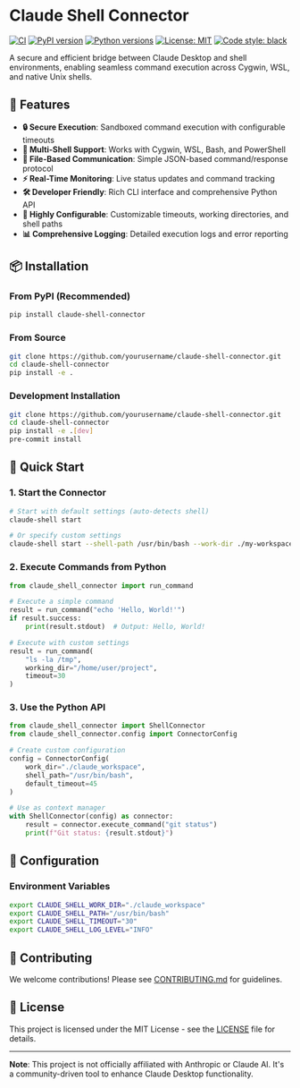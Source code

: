 # Claude Shell Connector

[![CI](https://github.com/yourusername/claude-shell-connector/workflows/CI/badge.svg)](https://github.com/yourusername/claude-shell-connector/actions)
[![PyPI version](https://badge.fury.io/py/claude-shell-connector.svg)](https://badge.fury.io/py/claude-shell-connector)
[![Python versions](https://img.shields.io/pypi/pyversions/claude-shell-connector.svg)](https://pypi.org/project/claude-shell-connector/)
[![License: MIT](https://img.shields.io/badge/License-MIT-yellow.svg)](https://opensource.org/licenses/MIT)
[![Code style: black](https://img.shields.io/badge/code%20style-black-000000.svg)](https://github.com/psf/black)

A secure and efficient bridge between Claude Desktop and shell environments, enabling seamless command execution across Cygwin, WSL, and native Unix shells.

## 🚀 Features

- **🔒 Secure Execution**: Sandboxed command execution with configurable timeouts
- **🐚 Multi-Shell Support**: Works with Cygwin, WSL, Bash, and PowerShell
- **📁 File-Based Communication**: Simple JSON-based command/response protocol
- **⚡ Real-Time Monitoring**: Live status updates and command tracking
- **🛠️ Developer Friendly**: Rich CLI interface and comprehensive Python API
- **🔧 Highly Configurable**: Customizable timeouts, working directories, and shell paths
- **📊 Comprehensive Logging**: Detailed execution logs and error reporting

## 📦 Installation

### From PyPI (Recommended)

```bash
pip install claude-shell-connector
```

### From Source

```bash
git clone https://github.com/yourusername/claude-shell-connector.git
cd claude-shell-connector
pip install -e .
```

### Development Installation

```bash
git clone https://github.com/yourusername/claude-shell-connector.git
cd claude-shell-connector
pip install -e .[dev]
pre-commit install
```

## 🏃 Quick Start

### 1. Start the Connector

```bash
# Start with default settings (auto-detects shell)
claude-shell start

# Or specify custom settings
claude-shell start --shell-path /usr/bin/bash --work-dir ./my-workspace --timeout 60
```

### 2. Execute Commands from Python

```python
from claude_shell_connector import run_command

# Execute a simple command
result = run_command("echo 'Hello, World!'")
if result.success:
    print(result.stdout)  # Output: Hello, World!

# Execute with custom settings
result = run_command(
    "ls -la /tmp",
    working_dir="/home/user/project",
    timeout=30
)
```

### 3. Use the Python API

```python
from claude_shell_connector import ShellConnector
from claude_shell_connector.config import ConnectorConfig

# Create custom configuration
config = ConnectorConfig(
    work_dir="./claude_workspace",
    shell_path="/usr/bin/bash",
    default_timeout=45
)

# Use as context manager
with ShellConnector(config) as connector:
    result = connector.execute_command("git status")
    print(f"Git status: {result.stdout}")
```

## 🔧 Configuration

### Environment Variables

```bash
export CLAUDE_SHELL_WORK_DIR="./claude_workspace"
export CLAUDE_SHELL_PATH="/usr/bin/bash"
export CLAUDE_SHELL_TIMEOUT="30"
export CLAUDE_SHELL_LOG_LEVEL="INFO"
```

## 🤝 Contributing

We welcome contributions! Please see [CONTRIBUTING.md](CONTRIBUTING.md) for guidelines.

## 📝 License

This project is licensed under the MIT License - see the [LICENSE](LICENSE) file for details.

---

**Note**: This project is not officially affiliated with Anthropic or Claude AI. It's a community-driven tool to enhance Claude Desktop functionality.